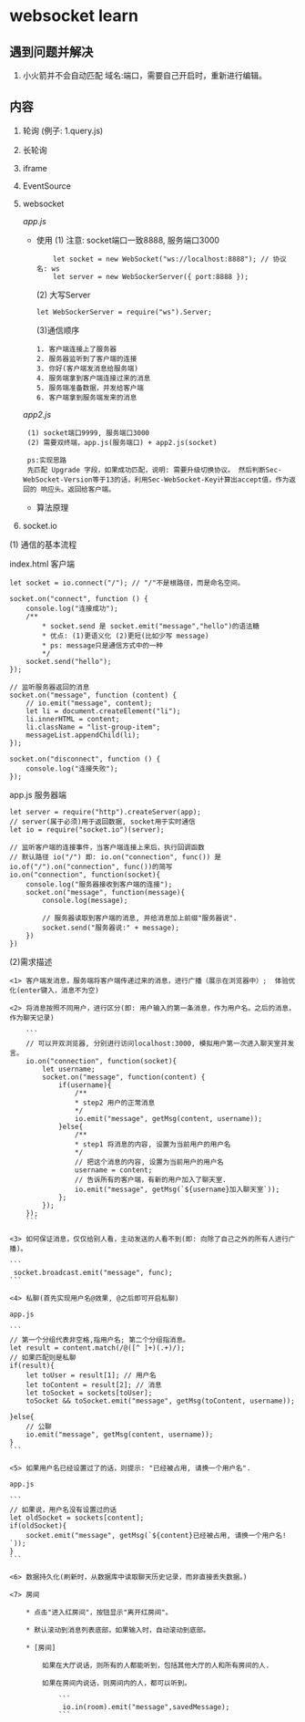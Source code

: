 # websocket learn

## 遇到问题并解决

1. 小火箭并不会自动匹配 域名:端口，需要自己开启时，重新进行编辑。

## 内容

1. 轮询 (例子: 1.query.js)
2. 长轮询
3. iframe
4. EventSource
5. websocket
   
   *app.js*
    * 使用
        (1) 注意: socket端口一致8888, 服务端口3000
        ```
            let socket = new WebSocket("ws://localhost:8888"); // 协议名: ws
            let server = new WebSockerServer({ port:8888 });
        ```

        (2) 大写Server
        ```
        let WebSockerServer = require("ws").Server;
        ```

        (3)通信顺序

        ```
        1. 客户端连接上了服务器
        2. 服务器监听到了客户端的连接
        3. 你好(客户端发消息给服务端)
        4. 服务端拿到客户端连接过来的消息
        5. 服务端准备数据，并发给客户端
        6. 客户端拿到服务端发来的消息
        ```

    *app2.js*

        (1) socket端口9999, 服务端口3000
        (2) 需要双终端，app.js(服务端口) + app2.js(socket)

        ps:实现思路
        先匹配 Upgrade 字段，如果成功匹配，说明: 需要升级切换协议。 然后判断Sec-WebSocket-Version等于13的话，利用Sec-WebSocket-Key计算出accept值，作为返回的 响应头。返回给客户端。
        
    * 算法原理
    
6. socket.io

(1) 通信的基本流程

index.html 客户端
```
let socket = io.connect("/"); // "/"不是根路径，而是命名空间。

socket.on("connect", function () {
    console.log("连接成功");
    /**
        * socket.send 是 socket.emit("message","hello")的语法糖
        * 优点: (1)更语义化 (2)更短(比如少写 message)
        * ps: message只是通信方式中的一种
        */
    socket.send("hello");
});

// 监听服务器返回的消息
socket.on("message", function (content) {
    // io.emit("message", content);
    let li = document.createElement("li");
    li.innerHTML = content;
    li.className = "list-group-item";
    messageList.appendChild(li);
});

socket.on("disconnect", function () {
    console.log("连接失败");
});
```

app.js 服务器端

```
let server = require("http").createServer(app);
// server(属于必须)用于返回数据, socket用于实时通信
let io = require("socket.io")(server);

// 监听客户端的连接事件，当客户端连接上来后，执行回调函数
// 默认路径 io("/") 即: io.on("connection", func()) 是io.of("/").on("connection", func())的简写
io.on("connection", function(socket){
    console.log("服务器接收到客户端的连接");
    socket.on("message", function(message){
        console.log(message);

        // 服务器读取到客户端的消息, 并给消息加上前缀"服务器说".
        socket.send("服务器说:" + message);
    })
})
```

(2)需求描述

    <1> 客户端发消息，服务端将客户端传递过来的消息，进行广播（展示在浏览器中）;  体验优化(enter键入，消息不为空)

    <2> 将消息按照不同用户，进行区分(即: 用户输入的第一条消息，作为用户名。之后的消息，作为聊天记录)

        ```
        // 可以开双浏览器, 分别进行访问localhost:3000, 模拟用户第一次进入聊天室并发言。
        io.on("connection", function(socket){
            let username;
            socket.on("message", function(content) {
                if(username){
                    /**
                    * step2 用户的正常消息
                    */
                    io.emit("message", getMsg(content, username));
                }else{
                    /**
                    * step1 将消息的内容, 设置为当前用户的用户名
                    */
                    // 把这个消息的内容, 设置为当前用户的用户名
                    username = content;
                    // 告诉所有的客户端，有新的用户加入了聊天室.
                    io.emit("message", getMsg(`${username}加入聊天室`));
                };
            });
        });
        ```

    <3> 如何保证消息，仅仅给别人看，主动发送的人看不到(即: 向除了自己之外的所有人进行广播)。

    ```
     socket.broadcast.emit("message", func);
    ```

    <4> 私聊(首先实现用户名@效果, @之后即可开启私聊)

    app.js

    ```
    // 第一个分组代表非空格,指用户名; 第二个分组指消息。
    let result = content.match(/@([^ ]+)(.+)/);
    // 如果匹配则是私聊
    if(result){
        let toUser = result[1]; // 用户名
        let toContent = result[2]; // 消息
        let toSocket = sockets[toUser];
        toSocket && toSocket.emit("message", getMsg(toContent, username));

    }else{
        // 公聊
        io.emit("message", getMsg(content, username));
    }
    ```

    <5> 如果用户名已经设置过了的话，则提示: "已经被占用, 请换一个用户名".

    app.js

    ```
    // 如果说，用户名没有设置过的话
    let oldSocket = sockets[content];
    if(oldSocket){
        socket.emit("message", getMsg(`${content}已经被占用, 请换一个用户名! `));
    }
    ```

    <6> 数据持久化(刷新时，从数据库中读取聊天历史记录，而非直接丢失数据。)

    <7> 房间

        * 点击"进入红房间"，按钮显示"离开红房间"。

        * 默认滚动到消息列表底部，如果输入时，自动滚动到底部。

        * [房间]

            如果在大厅说话，则所有的人都能听到，包括其他大厅的人和所有房间的人.

            如果在房间内说话，则房间内的人，都可以听到。

                ```
                 io.in(room).emit("message",savedMessage);
                ```
